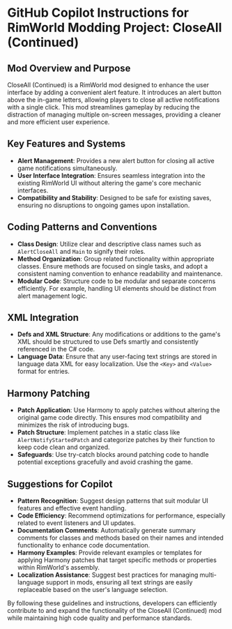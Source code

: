 # GitHub Copilot Instructions for RimWorld Modding Project: CloseAll (Continued)

## Mod Overview and Purpose
CloseAll (Continued) is a RimWorld mod designed to enhance the user interface by adding a convenient alert feature. It introduces an alert button above the in-game letters, allowing players to close all active notifications with a single click. This mod streamlines gameplay by reducing the distraction of managing multiple on-screen messages, providing a cleaner and more efficient user experience.

## Key Features and Systems
- **Alert Management**: Provides a new alert button for closing all active game notifications simultaneously.
- **User Interface Integration**: Ensures seamless integration into the existing RimWorld UI without altering the game's core mechanic interfaces.
- **Compatibility and Stability**: Designed to be safe for existing saves, ensuring no disruptions to ongoing games upon installation.

## Coding Patterns and Conventions
- **Class Design**: Utilize clear and descriptive class names such as `AlertCloseAll` and `Main` to signify their roles.
- **Method Organization**: Group related functionality within appropriate classes. Ensure methods are focused on single tasks, and adopt a consistent naming convention to enhance readability and maintenance.
- **Modular Code**: Structure code to be modular and separate concerns efficiently. For example, handling UI elements should be distinct from alert management logic.

## XML Integration
- **Defs and XML Structure**: Any modifications or additions to the game's XML should be structured to use Defs smartly and consistently referenced in the C# code.
- **Language Data**: Ensure that any user-facing text strings are stored in language data XML for easy localization. Use the `<Key>` and `<Value>` format for entries.

## Harmony Patching
- **Patch Application**: Use Harmony to apply patches without altering the original game code directly. This ensures mod compatibility and minimizes the risk of introducing bugs.
- **Patch Structure**: Implement patches in a static class like `AlertNotifyStartedPatch` and categorize patches by their function to keep code clean and organized.
- **Safeguards**: Use try-catch blocks around patching code to handle potential exceptions gracefully and avoid crashing the game.

## Suggestions for Copilot
- **Pattern Recognition**: Suggest design patterns that suit modular UI features and effective event handling.
- **Code Efficiency**: Recommend optimizations for performance, especially related to event listeners and UI updates.
- **Documentation Comments**: Automatically generate summary comments for classes and methods based on their names and intended functionality to enhance code documentation.
- **Harmony Examples**: Provide relevant examples or templates for applying Harmony patches that target specific methods or properties within RimWorld's assembly.
- **Localization Assistance**: Suggest best practices for managing multi-language support in mods, ensuring all text strings are easily replaceable based on the user's language selection.

By following these guidelines and instructions, developers can efficiently contribute to and expand the functionality of the CloseAll (Continued) mod while maintaining high code quality and performance standards.
